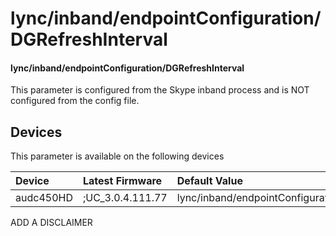 ﻿---
description: lync/inband/endpointConfiguration/DGRefreshInterval
search:
    keywords: ['lync','inband','endpointConfiguration','DGRefreshInterval']
---

# lync/inband/endpointConfiguration/DGRefreshInterval

#### lync/inband/endpointConfiguration/DGRefreshInterval

This parameter is configured from the Skype inband process and is NOT configured from the config file.



## Devices
This parameter is available on the following devices

| Device | Latest Firmware | Default Value |
|:---|:---|:---|
| audc450HD | ;UC_3.0.4.111.77 | lync/inband/endpointConfiguration/DGRefreshInterval=60 

ADD A DISCLAIMER
